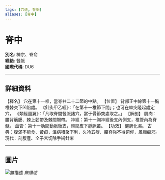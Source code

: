```yaml
---
tags: [穴道, 督脈]
aliases: [脊中]
---
```


# 脊中

**別名**: 神宗、脊俞  
**經絡**: 督脈  
**國際代碼**: DU6  

---

## 詳細資料
【釋名】
穴在第十一椎，當脊柱二十二節的中點。
【位置】
背部正中線第十一胸椎棘突下凹陷處。
《針灸甲乙經》：「在第十一椎節下間」；也可在棘突隆起處定穴，
《類經圖翼》：「凡取脊間督脈諸穴，當于骨節突處取之。」
【解剖】
肌肉：腰背筋膜、棘上韌帶及棘間韌帶。
神經：第十一胸神經後支內側支，椎管內為脊髓。
血管：第十一肋間動脈後支，棘間皮下靜脈叢。
【功效】
健脾化濕。
古典：腹滿不能食、黃疸，溫病積聚下利，久冷五痔、腰脊強不得俯仰，風癎癲邪。
現代：剖腹產、全子宮切除手術針麻

---

## 圖片
![無描述](https://yibian.hopto.org/pic/shu16/364.gif)
_無描述_


